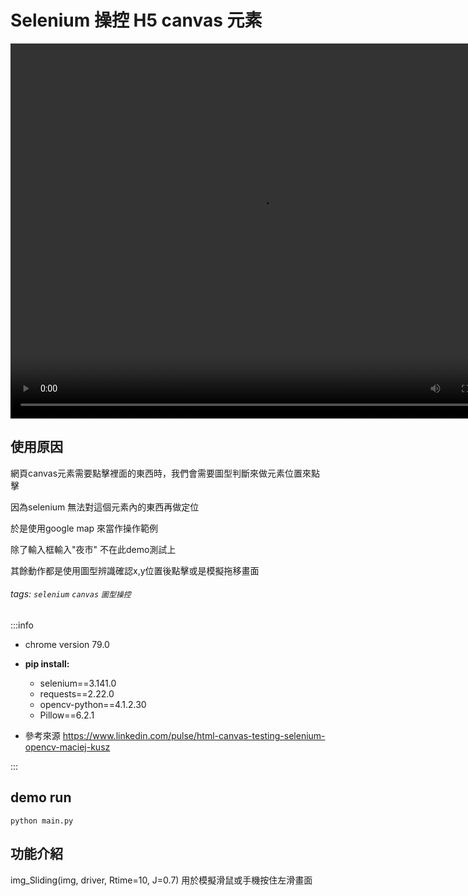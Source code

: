 Selenium 操控 H5 canvas 元素
===
<video src="https://i.imgur.com/MDk8i0Z.mp4" width="800" height="600"  controls="controls">
</video>

## 使用原因
網頁canvas元素需要點擊裡面的東西時，我們會需要圖型判斷來做元素位置來點擊

因為selenium 無法對這個元素內的東西再做定位

於是使用google map 來當作操作範例

除了輸入框輸入"夜市" 不在此demo測試上

其餘動作都是使用圖型辨識確認x,y位置後點擊或是模擬拖移畫面


###### tags: `selenium` `canvas` `圖型操控`

:::info
- chrome version 79.0

- **pip install:**   
    - selenium==3.141.0
    - requests==2.22.0
    - opencv-python==4.1.2.30
    - Pillow==6.2.1
- 參考來源
    https://www.linkedin.com/pulse/html-canvas-testing-selenium-opencv-maciej-kusz
    
:::


## demo run
```
python main.py
```


## 功能介紹

img_Sliding(img, driver, Rtime=10, J=0.7)
用於模擬滑鼠或手機按住左滑畫面
